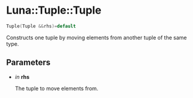 # Luna::Tuple::Tuple

```c++
Tuple(Tuple &&rhs)=default
```

Constructs one tuple by moving elements from another tuple of the same type. 



## Parameters
* *in* **rhs**

    The tuple to move elements from. 

